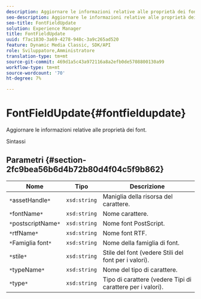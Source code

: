```yaml
---
description: Aggiornare le informazioni relative alle proprietà dei font.
seo-description: Aggiornare le informazioni relative alle proprietà dei font.
seo-title: FontFieldUpdate
solution: Experience Manager
title: FontFieldUpdate
uuid: f7ac1830-3a69-4278-948c-3a9c265ad520
feature: Dynamic Media Classic, SDK/API
role: Sviluppatore,Amministratore
translation-type: tm+mt
source-git-commit: 469d1a5c43a972116a8a2efb0de5708800130a99
workflow-type: tm+mt
source-wordcount: '70'
ht-degree: 7%

---
```



# FontFieldUpdate{#fontfieldupdate}

Aggiornare le informazioni relative alle proprietà dei font.

Sintassi

## Parametri {#section-2fc9bea56b6d4b72b80d4f04c5f9b862}

| Nome | Tipo | Descrizione |
|---|---|---|
| `*`assetHandle`*` | `xsd:string` | Maniglia della risorsa del carattere. |
| `*`fontName`*` | `xsd:string` | Nome carattere. |
| `*`postscriptName`*` | `xsd:string` | Nome font PostScript. |
| `*`rtfName`*` | `xsd:string` | Nome font RTF. |
| `*`Famiglia font`*` | `xsd:string` | Nome della famiglia di font. |
| `*`stile`*` | `xsd:string` | Stile del font (vedere Stili del font per i valori). |
| `*`typeName`*` | `xsd:string` | Nome del tipo di carattere. |
| `*`type`*` | `xsd:string` | Tipo di carattere (vedere Tipi di carattere per i valori). |

